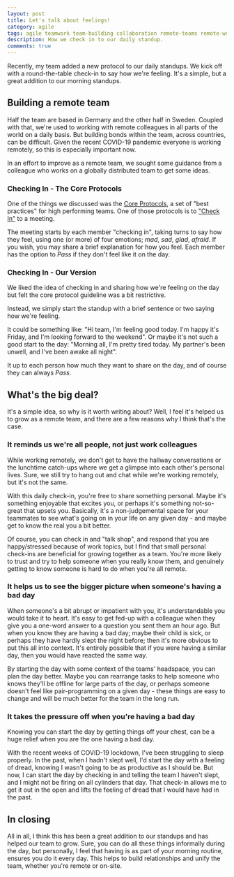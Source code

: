 ```yaml
---
layout: post
title: Let's talk about feelings!
category: agile
tags: agile teamwork team-building collaboration remote-teams remote-work
description: How we check in to our daily standup.
comments: true
---
```


Recently, my team added a new protocol to our daily standups. We kick off with a round-the-table check-in to say how we're feeling. It's a simple, but a great addition to our morning standups.

## Building a remote team

Half the team are based in Germany and the other half in Sweden. Coupled with that, we're used to working with remote colleagues in all parts of the world on a daily basis. But building bonds within the team, across countries, can be difficult. Given the recent COVID-19 pandemic everyone is working remotely, so this is especially important now.

In an effort to improve as a remote team, we sought some guidance from a colleague who works on a globally distributed team to get some ideas.

### Checking In - The Core Protocols

One of the things we discussed was the [Core Protocols](https://liveingreatness.com/core-protocols/), a set of "best practices" for high performing teams. One of those protocols is to ["Check In"](https://liveingreatness.com/core-protocols/check-in/) to a meeting.

The meeting starts by each member "checking in", taking turns to say how they feel, using one (or more) of four emotions; _mad_, _sad_, _glad_, _afraid_. If you wish, you may share a brief explanation for how you feel. Each member has the option to _Pass_ if they don't feel like it on the day.

### Checking In - Our Version

We liked the idea of checking in and sharing how we're feeling on the day but felt the core protocol guideline was a bit restrictive.

Instead, we simply start the standup with a brief sentence or two saying how we're feeling.

It could be something like: "Hi team, I'm feeling good today. I'm happy it's Friday, and I'm looking forward to the weekend". Or maybe it's not such a good start to the day: "Morning all, I'm pretty tired today. My partner's been unwell, and I've been awake all night".

It up to each person how much they want to share on the day, and of course they can always _Pass_.

## What's the big deal?

It's a simple idea, so why is it worth writing about? Well, I feel it's helped us to grow as a remote team, and there are a few reasons why I think that's the case.

### It reminds us we're all people, not just work colleagues

While working remotely, we don't get to have the hallway conversations or the lunchtime catch-ups where we get a glimpse into each other's personal lives. Sure, we still try to hang out and chat while we're working remotely, but it's not the same.

With this daily check-in, you're free to share something personal. Maybe it's something enjoyable that excites you, or perhaps it's something not-so-great that upsets you. Basically, it's a non-judgemental space for your teammates to see what's going on in your life on any given day - and maybe get to know the real you a bit better.

Of course, you can check in and "talk shop", and respond that you are happy/stressed because of work topics, but I find that small personal check-ins are beneficial for growing together as a team. You're more likely to trust and try to help someone when you really know them, and genuinely getting to know someone is hard to do when you're all remote.

### It helps us to see the bigger picture when someone's having a bad day

When someone's a bit abrupt or impatient with you, it's understandable you would take it to heart. It's easy to get fed-up with a colleague when they give you a one-word answer to a question you sent them an hour ago. But when you know they are having a bad day; maybe their child is sick, or perhaps they have hardly slept the night before; then it's more obvious to put this all into context. It's entirely possible that if you were having a similar day, then you would have reacted the same way.

By starting the day with some context of the teams' headspace, you can plan the day better. Maybe you can rearrange tasks to help someone who knows they'll be offline for large parts of the day, or perhaps someone doesn't feel like pair-programming on a given day - these things are easy to change and will be much better for the team in the long run.

### It takes the pressure off when you're having a bad day

Knowing you can start the day by getting things off your chest, can be a huge relief when you are the one having a bad day.

With the recent weeks of COVID-19 lockdown, I've been struggling to sleep properly. In the past, when I hadn't slept well, I'd start the day with a feeling of dread, knowing I wasn't going to be as productive as I should be. But now, I can start the day by checking in and telling the team I haven't slept, and I might not be firing on all cylinders that day. That check-in allows me to get it out in the open and lifts the feeling of dread that I would have had in the past.

## In closing

All in all, I think this has been a great addition to our standups and has helped our team to grow. Sure, you can do all these things informally during the day, but personally, I feel that having is as part of your morning routine, ensures you do it every day. This helps to build relationships and unify the team, whether you're remote or on-site.
